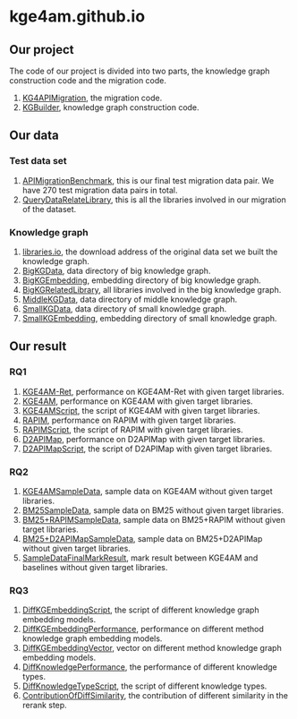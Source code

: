 # kge4am.github.io
## Our project
The code of our project is divided into two parts, the knowledge graph construction code and the migration code.
1. [KG4APIMigration](https://github.com/kge4am/kge4am.github.io/blob/main/KG4APIMigration), the migration code.
2. [KGBuilder](https://github.com/kge4am/kge4am.github.io/blob/main/KGBuilder), knowledge graph construction code.
    
## Our data
### Test data set
1. [APIMigrationBenchmark](https://github.com/kge4am/kge4am.github.io/blob/main/KG4APIMigration/data/query_data/APIMigrationBenchmark.csv), this is our final test migration data pair. We have 270 test migration data pairs in total.
2. [QueryDataRelateLibrary](https://github.com/kge4am/kge4am.github.io/blob/main/KG4APIMigration/data/query_data/QueryDataRelateLibrary.csv), this is all the libraries involved in our migration of the dataset.

### Knowledge graph
1. [libraries.io](https://zenodo.org/record/3626071/files/libraries-1.6.0-2020-01-12.tar.gz), the download address of the original data set we built the knowledge graph.
2. [BigKGData](todo), data directory of big knowledge graph.
3. [BigKGEmbedding](todo), embedding directory of big knowledge graph.
4. [BigKGRelatedLibrary](https://github.com/kge4am/kge4am.github.io/blob/main/KG4APIMigration/data/query_data/BigKGRelateLibrary.csv), all libraries involved in the big knowledge graph.
5. [MiddleKGData](todo), data directory of middle knowledge graph.
6. [SmallKGData](todo), data directory of small knowledge graph.
7. [SmallKGEmbedding](todo), embedding directory of small knowledge graph.

## Our result
### RQ1
1. [KGE4AM-Ret](https://github.com/kge4am/kge4am.github.io/blob/main/KG4APIMigration/output/evaluate/big_apimigration_retrieve_filter.json), performance on KGE4AM-Ret with given target libraries.
2. [KGE4AM](https://github.com/kge4am/kge4am.github.io/blob/main/KG4APIMigration/output/evaluate/big_apimigration_rerank_filter.json), performance on KGE4AM with given target libraries.
3. [KGE4AMScript](https://github.com/kge4am/kge4am.github.io/blob/main/KG4APIMigration/script/temp_data_op/generate_temp_data_for_method.py), the script of KGE4AM with given target libraries.
4. [RAPIM](https://github.com/kge4am/kge4am.github.io/blob/main/KG4APIMigration/output/evaluate/big_rapim_filter.json), performance on RAPIM with given target libraries.
5. [RAPIMScript](https://github.com/kge4am/kge4am.github.io/blob/main/KG4APIMigration/script/rapim/generate_temp_data_for_rapim_method.py), the script of RAPIM with given target libraries.
6. [D2APIMap](https://github.com/kge4am/kge4am.github.io/blob/main/KG4APIMigration/output/evaluate/big_d2apimap_filter.json), performance on D2APIMap with given target libraries.
7. [D2APIMapScript](https://github.com/kge4am/kge4am.github.io/blob/main/KG4APIMigration/script/d2apimap/generate_temp_data_for_d2apimap_method.py), the script of D2APIMap with given target libraries.

### RQ2
1. [KGE4AMSampleData](https://github.com/kge4am/kge4am.github.io/blob/main/KG4APIMigration/output/mark_result/big_sample_kge4am_method_10.json), sample data on KGE4AM without given target libraries.
2. [BM25SampleData](https://github.com/kge4am/kge4am.github.io/blob/main/KG4APIMigration/output/mark_result/big_sample_bm25_method_10.json), sample data on BM25 without given target libraries.
3. [BM25+RAPIMSampleData](https://github.com/kge4am/kge4am.github.io/blob/main/KG4APIMigration/output/mark_result/big_sample_rapim_method_10.json), sample data on BM25+RAPIM without given target libraries.
4. [BM25+D2APIMapSampleData](https://github.com/kge4am/kge4am.github.io/blob/main/KG4APIMigration/output/mark_result/big_sample_d2apimap_method_10.json), sample data on BM25+D2APIMap without given target libraries.
5. [SampleDataFinalMarkResult](https://github.com/kge4am/kge4am.github.io/blob/main/KG4APIMigration/output/mark_result/big_final_mark.csv), mark result between KGE4AM and baselines without given target libraries. 

### RQ3
1. [DiffKGEmbeddingScript](https://github.com/kge4am/kge4am.github.io/blob/main/KG4APIMigration/script/temp_data_op/generate_single_parameter_temp_data_for_method.py), the script of different knowledge graph embedding models.
2. [DiffKGEmbeddingPerformance](https://github.com/kge4am/kge4am.github.io/blob/main/KG4APIMigration/output/evaluate/different_kg_embedding), performance on different method knowledge graph embedding models.
3. [DiffKGEmbeddingVector](todo), vector on different method knowledge graph embedding models.
4. [DiffKnowledgePerformance](https://github.com/kge4am/kge4am.github.io/blob/main/KG4APIMigration/output/evaluate/delete_one_rerank_parameter.json), the performance of different knowledge types. 
5. [DiffKnowledgeTypeScript](https://github.com/kge4am/kge4am.github.io/blob/main/KG4APIMigration/script/generate_single_parameter_temp_data_for_method.py), the script of different knowledge types. 
6. [ContributionOfDiffSimilarity](https://gsithub.com/kge4am/kge4am.github.io/blob/main/KG4APIMigration/output/evaluate/delete_one_rerank_parameter.json), the contribution of different similarity in the rerank step.